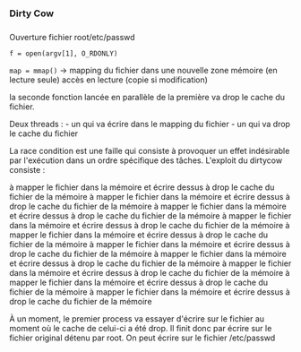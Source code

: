 ##### ###############
### Dirty Cow ######
##### ###############

Ouverture fichier root/etc/passwd


`f = open(argv[1], O_RDONLY)`

`map = mmap()` -> mapping du fichier dans une nouvelle zone mémoire (en lecture seule)
					accès en lecture (copie si modification)

la seconde fonction lancée en parallèle de la première va drop le cache du fichier.

Deux threads :
	 - un qui va écrire dans le mapping du fichier
	- un qui va drop le cache du fichier

La race condition est une faille qui consiste à provoquer un effet indésirable par l'exécution dans un ordre spécifique des tâches.
L'exploit du dirtycow consiste : 


à mapper le fichier dans la mémoire et écrire dessus
à drop le cache du fichier de la mémoire
à mapper le fichier dans la mémoire et écrire dessus
à drop le cache du fichier de la mémoire
à mapper le fichier dans la mémoire et écrire dessus
à drop le cache du fichier de la mémoire
à mapper le fichier dans la mémoire et écrire dessus
à drop le cache du fichier de la mémoire
à mapper le fichier dans la mémoire et écrire dessus
à drop le cache du fichier de la mémoire
à mapper le fichier dans la mémoire et écrire dessus
à drop le cache du fichier de la mémoire
à mapper le fichier dans la mémoire et écrire dessus
à drop le cache du fichier de la mémoire
à mapper le fichier dans la mémoire et écrire dessus
à drop le cache du fichier de la mémoire
à mapper le fichier dans la mémoire et écrire dessus
à drop le cache du fichier de la mémoire
à mapper le fichier dans la mémoire et écrire dessus
à drop le cache du fichier de la mémoire

À un moment, le premier process va essayer d'écrire sur le fichier au moment où le cache de celui-ci a été drop. Il finit donc par écrire sur le fichier original détenu par root.
On peut écrire sur le fichier /etc/passwd

